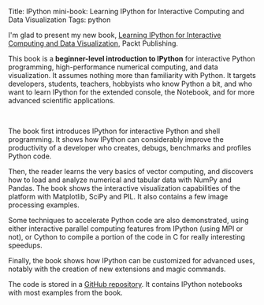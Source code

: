 Title: IPython mini-book: Learning IPython for Interactive Computing and Data Visualization
Tags: python

I'm glad to present my new book, [Learning IPython for Interactive Computing and Data Visualization](http://ipython-books.github.io/minibook/), Packt
Publishing.

This book is a **beginner-level introduction to IPython** for
interactive Python programming, high-performance numerical computing,
and data visualization. It assumes nothing more than familiarity with
Python. It targets developers, students, teachers, hobbyists who know
Python a bit, and who want to learn IPython for the extended console,
the Notebook, and for more advanced scientific applications.

 <!-- PELICAN_END_SUMMARY -->

The book first introduces IPython for interactive Python and shell
programming. It shows how IPython can considerably improve the
productivity of a developer who creates, debugs, benchmarks and profiles
Python code.

Then, the reader learns the very basics of vector computing, and
discovers how to load and analyze numerical and tabular data with NumPy
and Pandas. The book shows the interactive visualization capabilities of
the platform with Matplotlib, SciPy and PIL. It also contains a few
image processing examples.

Some techniques to accelerate Python code are also demonstrated, using
either interactive parallel computing features from IPython (using MPI
or not), or Cython to compile a portion of the code in C for really
interesting speedups.

Finally, the book shows how IPython can be customized for advanced uses,
notably with the creation of new extensions and magic commands.

The code is stored in a [GitHub
repository](https://github.com/rossant/ipython-minibook). It contains
IPython notebooks with most examples from the book.
